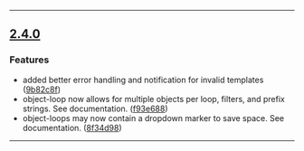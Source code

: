 
---

## [2.4.0](https://github.com/EddieDover/fvtt-party-sheet/compare/v2.3.2...v2.4.0)

### Features

* added better error handling and notification for invalid templates ([9b82c8f](https://github.com/EddieDover/fvtt-party-sheet/commit/9b82c8f48b0f317ff3a186498a9d32291fc328ed))
* object-loop now allows for multiple objects per loop, filters, and prefix strings. See documentation. ([f93e688](https://github.com/EddieDover/fvtt-party-sheet/commit/f93e68840f8d6735874300c3ae29bf6e7367ecb0))
* object-loops may now contain a dropdown marker to save space. See documentation. ([8f34d98](https://github.com/EddieDover/fvtt-party-sheet/commit/8f34d981953d4d3b99e71b804db62d789b487c89))

---
